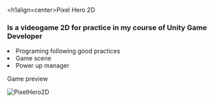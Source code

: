 <h1align=center>Pixel Hero 2D</h1>
<h3>Is a videogame 2D for practice in my course of Unity Game Developer</h3>
<div>
  <li>Programing following good practices</li>
  <li>Game scene</li>
  <li>Power up manager</li>
</div>

Game preview

![PixelHero2D](https://github.com/MrThayni/PixelHero2D/assets/107509731/3e8dbaeb-545f-4da7-b521-65b884a5c7b9)
